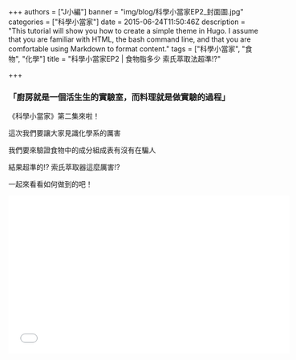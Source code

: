 +++
authors = ["J小編"]
banner = "img/blog/科學小當家EP2_封面圖.jpg"
categories = ["科學小當家"]
date = 2015-06-24T11:50:46Z
description = "This tutorial will show you how to create a simple theme in Hugo. I assume that you are familiar with HTML, the bash command line, and that you are comfortable using Markdown to format content."
tags = ["科學小當家", "食物", "化學"]
title = "科學小當家EP2 | 食物脂多少 索氏萃取法超準!?"

+++
### **「廚房就是一個活生生的實驗室，而料理就是做實驗的過程」**

《科學小當家》第二集來啦！

這次我們要讓大家見識化學系的厲害

我們要來驗證食物中的成分組成表有沒有在騙人

結果超準的!? 索氏萃取器這麼厲害!?

一起來看看如何做到的吧！

<iframe width="560" height="315" src="[https://www.youtube.com/embed/Ys8YK6WJGfM](https://www.youtube.com/embed/Ys8YK6WJGfM "https://www.youtube.com/embed/Ys8YK6WJGfM")" title="YouTube video player" frameborder="0" allow="accelerometer; autoplay; clipboard-write; encrypted-media; gyroscope; picture-in-picture" allowfullscreen></iframe>